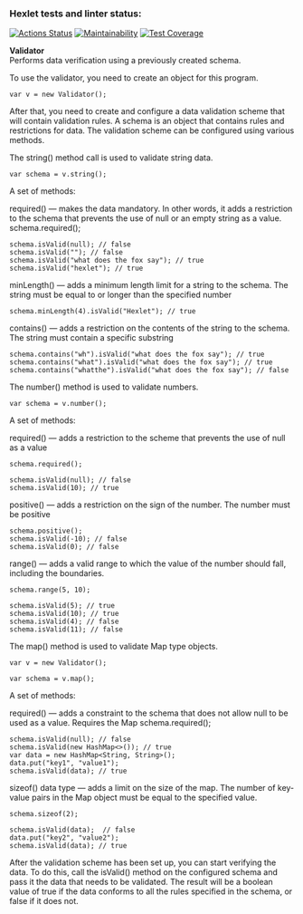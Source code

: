 ### Hexlet tests and linter status:
[![Actions Status](https://github.com/DianaLoo/java-project-78/actions/workflows/hexlet-check.yml/badge.svg)](https://github.com/DianaLoo/java-project-78/actions)
[![Maintainability](https://api.codeclimate.com/v1/badges/74a4f9955ede974f4397/maintainability)](https://codeclimate.com/github/DianaLoo/java-project-78/maintainability)
[![Test Coverage](https://api.codeclimate.com/v1/badges/74a4f9955ede974f4397/test_coverage)](https://codeclimate.com/github/DianaLoo/java-project-78/test_coverage)

**Validator**  
Performs data verification using a previously created schema.  

To use the validator, you need to create an object for this program.  
```
var v = new Validator();
```
After that, you need to create and configure a data validation scheme that will contain validation rules. A schema is an object that contains rules and restrictions for data.
The validation scheme can be configured using various methods.

The string() method call is used to validate string data.
```
var schema = v.string();
```
A set of methods:  

required() — makes the data mandatory. In other words, it adds a restriction to the schema that prevents the use of null or an empty string as a value.
schema.required();
```
schema.isValid(null); // false
schema.isValid(""); // false
schema.isValid("what does the fox say"); // true
schema.isValid("hexlet"); // true
```
minLength() — adds a minimum length limit for a string to the schema. The string must be equal to or longer than the specified number
```
schema.minLength(4).isValid("Hexlet"); // true
```
contains() — adds a restriction on the contents of the string to the schema. The string must contain a specific substring
```
schema.contains("wh").isValid("what does the fox say"); // true
schema.contains("what").isValid("what does the fox say"); // true
schema.contains("whatthe").isValid("what does the fox say"); // false
```
The number() method is used to validate numbers.
```
var schema = v.number();
```
A set of methods:

required() — adds a restriction to the scheme that prevents the use of null as a value
```
schema.required();

schema.isValid(null); // false
schema.isValid(10); // true
```
positive() — adds a restriction on the sign of the number. The number must be positive
```
schema.positive();
schema.isValid(-10); // false
schema.isValid(0); // false
```
range() — adds a valid range to which the value of the number should fall, including the boundaries.
```
schema.range(5, 10);

schema.isValid(5); // true
schema.isValid(10); // true
schema.isValid(4); // false
schema.isValid(11); // false
```
The map() method is used to validate Map type objects.
```
var v = new Validator();

var schema = v.map();
```
A set of methods:  

required() — adds a constraint to the schema that does not allow null to be used as a value. Requires the Map
schema.required();
```
schema.isValid(null); // false
schema.isValid(new HashMap<>()); // true
var data = new HashMap<String, String>();
data.put("key1", "value1");
schema.isValid(data); // true
```
sizeof() data type — adds a limit on the size of the map. The number of key-value pairs in the Map object must be equal to the specified value.
```
schema.sizeof(2);

schema.isValid(data);  // false
data.put("key2", "value2");
schema.isValid(data); // true
```
After the validation scheme has been set up, you can start verifying the data. To do this, call the isValid() method on the configured schema and pass it the data that needs to be validated. The result will be a boolean value of true if the data conforms to all the rules specified in the schema, or false if it does not.
